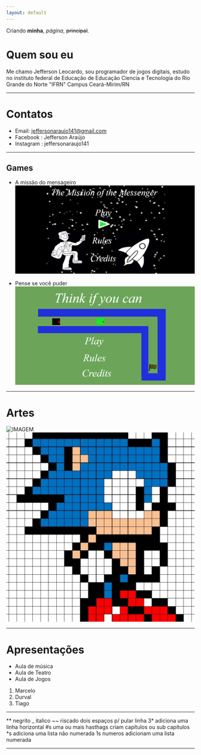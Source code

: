 ```yaml
---
layout: default
---
```


Criando **minha**, _página_, ~~principal~~.

# Quem sou eu

Me chamo Jefferson Leocardo, sou programador de jogos digitais, estudo no instituto federal de Educação de Educação Ciencia e Tecnologia do Rio Grande do Norte "IFRN" Campus Ceará-Mirim/RN

***

# Contatos

* Email: jeffersonaraujo141@gmail.com
* Facebook : Jefferson Araújo
* Instagram : jeffersonaraujo141

***

## Games
* A missão do mensageiro
[![](Jogo2.png)](https://jefferson141.github.io/A%20miss%C3%A3o%20do%20Mensageiro/)

* Pense se você puder
[![](Jogo1.png)](https://jefferson141.github.io/Pense%20se%20voc%C3%AA%20puder/)

***

# Artes

![IMAGEM](http://4.bp.blogspot.com/-97VP7e8NGkU/URkrLUZI57I/AAAAAAAAEQY/-cNg114yN1k/s1600/hulk_pixelart3_grid.png)
![](Sonic.png)

***

# Apresentações
* Aula de música
* Aula de Teatro
* Aula de Jogos

1. Marcelo
2. Durval
3. Tiago

* * *

** negrito
_ italico
~~ riscado
  dois espaços p/ pular linha
3* adiciona uma linha horizontal
#s uma ou mais hasthags criam capítulos ou sub capítulos
*s adiciona uma lista não numerada
1s numeros adicionam uma lista numerada

* * *




